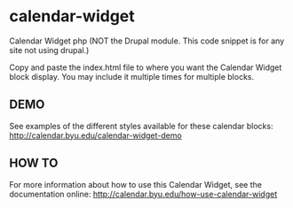 # calendar-widget
Calendar Widget php (NOT the Drupal module. This code snippet is for any site not using drupal.)

Copy and paste the index.html file to where you want the Calendar Widget block display.
You may include it multiple times for multiple blocks.

DEMO
-------------
See examples of the different styles available for these calendar blocks:
http://calendar.byu.edu/calendar-widget-demo

HOW TO
-------------
For more information about how to use this Calendar Widget, see the documentation online:
http://calendar.byu.edu/how-use-calendar-widget